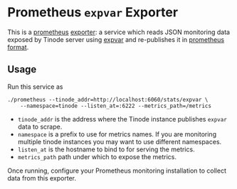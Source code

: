 # Prometheus `expvar` Exporter

This is a [prometheus](https://prometheus.io/) [exporter](https://prometheus.io/docs/instrumenting/exporters/): a service which reads JSON monitoring data exposed by Tinode server using [expvar](https://golang.org/pkg/expvar/) and re-publishes it in [prometheus format](https://prometheus.io/docs/concepts/data_model/).

## Usage

Run this service as
```
./prometheus --tinode_addr=http://localhost:6060/stats/expvar \
    --namespace=tinode --listen_at=:6222 --metrics_path=/metrics
```

* `tinode_addr` is the address where the Tinode instance publishes `expvar` data to scrape.
* `namespace` is a prefix to use for metrics names. If you are monitoring multiple tinode instances you may want to use different namespaces.
* `listen_at` is the hostname to bind to for serving the metrics.
* `metrics_path` path under which to expose the metrics.

Once running, configure your Prometheus monitoring installation to collect data from this exporter.
